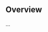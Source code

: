<!-- Note: Please must use one of our issue templates to file an issue! 🛑 -->
<!-- 👉 https://github.com/nperez0111/unstorage-migrator/issues/new/choose 👈 -->
<!-- **Issues that should have been filed with a template will be closed without action, and we will ask you to use a template.** -->

<!-- This blank issue template is only for issues that don't fit any of the templates. -->

## Overview

...
